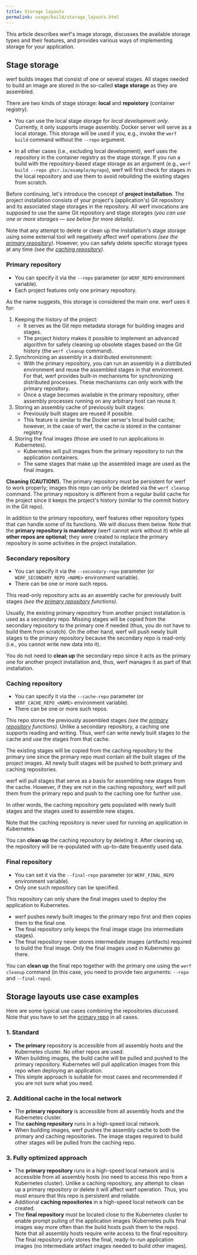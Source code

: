 ```yaml
---
title: Storage layouts
permalink: usage/build/storage_layouts.html
---
```


This article describes werf's image storage, discusses the available storage types and their features, and provides various ways of implementing storage for your application.

## Stage storage

werf builds images that consist of one or several stages. All stages needed to build an image are stored in the so-called **stage storage** as they are assembled.

There are two kinds of stage storage: **local** and **repoistory** (container registry).

* You can use the local stage storage for _local development only_. Currently, it only supports image assembly. Docker server will serve as a local storage. This storage will be used if you, e.g., invoke the `werf build` command without the `--repo` argument.

* In all other cases (i.e., excluding local development), werf uses the repository in the container registry as the stage storage. If you run a build with the repository-based stage storage as an argument (e.g., `werf build --repo ghcr.io/example/myrepo`), werf will first check for stages in the local repository and use them to avoid rebuilding the existing stages from scratch.

Before continuing, let's introduce the concept of **project installation**. The project installation consists of your project's (application's) Git repository and its associated stage storages in the repository. All werf invocations are supposed to use the same Git repository and stage storages *(you can use one or more storages — see below for more details)*.

Note that any attempt to delete or clean up the installation's stage storage using some external tool will negatively affect werf operations *(see the [primary repository](#primary-repository))*. However, you can safely delete specific storage types at any time *(see the [caching repository](#caching-repository))*.

### Primary repository

* You can specify it via the `--repo` parameter (or `WERF_REPO` environment variable).
* Each project features only one primary repository.

As the name suggests, this storage is considered the main one. werf uses it for:

1. Keeping the history of the project:
    - It serves as the Git repo metadata storage for building images and stages.
    - The project history makes it possible to implement an advanced algorithm for safely cleaning up obsolete stages based on the Git history (the `werf cleanup` command).
2. Synchronizing an assembly in a distributed environment:
    - With the primary repository, you can run an assembly in a distributed environment and reuse the assembled stages in that environment. For that, werf provides built-in mechanisms for synchronizing distributed processes. These mechanisms can only work with the primary repository.
    - Once a stage becomes available in the primary repository, other assembly processes running on any arbitrary host can reuse it.
3. Storing an assembly cache of previously built stages:
    - Previously built stages are reused if possible.
    - This feature is similar to the Docker server's local build cache; however, in the case of werf, the cache is stored in the container registry.
4. Storing the final images (those are used to run applications in Kubernetes).
    - Kubernetes will pull images from the primary repository to run the application containers.
    - The same stages that make up the assembled image are used as the final images.

**Cleaning (CAUTION!).** The primary repository must be persistent for werf to work properly; images this repo can only be deleted via the `werf cleanup` command. The primary repository is different from a regular build cache for the project since it keeps the project's history (similar to the commit history in the Git repo).

In addition to the primary repository, werf features other repository types that can handle some of its functions. We will discuss them below. Note that the **primary repository is mandatory** (werf cannot work without it) while all **other repos are optional**; they were created to replace the primary repository in some activities in the project installation.

### Secondary repository

* You can specify it via the `--secondary-repo` parameter (or `WERF_SECONDARY_REPO_<NAME>` environment variable).
* There can be one or more such repos.

This read-only repository acts as an assembly cache for previously built stages *(see the [primary repository](#primary-repository) functions)*.

Usually, the existing primary repository from another project installation is used as a secondary repo. Missing stages will be copied from the secondary repository to the primary one if needed (thus, you do not have to build them from scratch). On the other hand, werf will push newly built stages to the primary repository because the secondary repo is read-only (i.e., you cannot write new data into it).

You do not need to **clean up** the secondary repo since it acts as the primary one for another project installation and, thus, werf manages it as part of that installation.

### Caching repository

* You can specify it via the `--cache-repo` parameter (or `WERF_CACHE_REPO_<NAME>` environment variable).
* There can be one or more such repos.

This repo stores the previously assembled stages *(see the [primary repository](#primary-repository) functions)*. Unlike a secondary repository, a caching one supports reading and writing. Thus, werf can write newly built stages to the cache and use the stages from that cache.

The existing stages will be copied from the caching repository to the primary one since the primary repo must contain all the built stages of the project images. All newly built stages will be pushed to both primary and caching repositories.

werf will pull stages that serve as a basis for assembling new stages from the cache. However, if they are not in the caching repository, werf will pull them from the primary repo and push to the caching one for further use.

In other words, the caching repository gets populated with newly built stages and the stages used to assemble new stages.

Note that the caching repository is never used for running an application in Kubernetes.

You can **clean up** the caching repository by deleting it. After cleaning up, the repository will be re-populated with up-to-date frequently used data.

### Final repository

* You can set it via the `--final-repo` parameter (or `WERF_FINAL_REPO` environment variable).
* Only one such repository can be specified.

This repository can only share the final images used to deploy the application to Kubernetes.

  - werf pushes newly built images to the primary repo first and then copies them to the final one.
  - The final repository only keeps the final image stage (no intermediate stages).
  - The final repository never stores intermediate images (artifacts) required to build the final image. Only the final images used in Kubernetes go there.

You can **clean up** the final repo together with the primary one using the `werf cleanup` command (in this case, you need to provide two arguments: `--repo` and `--final-repo`).

## Storage layouts use case examples

Here are some typical use cases combining the repositories discussed. Note that you have to set the [primary repo](#primary-repository) in all cases.

### 1. Standard

* **The primary** repository is accessible from all assembly hosts and the Kubernetes cluster. No other repos are used.
* When building images, the build cache will be pulled and pushed to the primary repository. Kubernetes will pull application images from this repo when deploying an application.
* This simple approach is suitable for most cases and recommended if you are not sure what you need.

### 2. Additional cache in the local network

* The **primary repository** is accessible from all assembly hosts and the Kubernetes cluster.
* The **caching repository** runs in a high-speed local network.
* When building images, werf pushes the assembly cache to both the primary and caching repositories. The image stages required to build other stages will be pulled from the caching repo.

### 3. Fully optimized approach

* The **primary repository** runs in a high-speed local network and is accessible from all assembly hosts (no need to access this repo from a Kubernetes cluster). Unlike a caching repository, any attempt to clean up a primary repository or delete it will affect werf operation. Thus, you must ensure that this repo is persistent and reliable.
* Additional **caching repositories** in a high-speed local network can be created.
* The **final repository** must be located close to the Kubernetes cluster to enable prompt pulling of the application images (Kubernetes pulls final images way more often than the build hosts push them to the repo). Note that all assembly hosts require write access to the final repository. The final repository only stores the final, ready-to-run application images (no intermediate artifact images needed to build other images).
